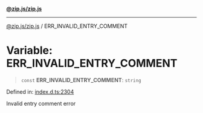 [**@zip.js/zip.js**](../README.md)

***

[@zip.js/zip.js](../globals.md) / ERR\_INVALID\_ENTRY\_COMMENT

# Variable: ERR\_INVALID\_ENTRY\_COMMENT

> `const` **ERR\_INVALID\_ENTRY\_COMMENT**: `string`

Defined in: [index.d.ts:2304](https://github.com/gildas-lormeau/zip.js/blob/cd8507443514e12617ac25921566eb3131bcdbff/index.d.ts#L2304)

Invalid entry comment error
